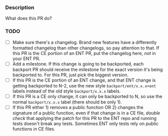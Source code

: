 ### Description
What does this PR do?

### TODO
- [ ] Make sure there's a changelog. Brand new features have a differently
  formatted changelog than other changelogs, so pay attention to that. If this
  PR is the CE portion of an ENT PR, put the changelog here, _not_ in your ENT
  PR.
- [ ] Add a milestone. If this change is going to be backported, each backport
  PR should receive the milestone for the exact version it's being backported
  to. For this PR, just pick the biggest version.
- [ ] If this PR is the CE portion of an ENT change, and that ENT change is
  getting backported to N-2, use the new style `backport/ent/x.x.x+ent` labels
  instead of the old style `backport/x.x.x` labels.
- [ ] If this PR is a CE only change, it can only be backported to N, so use
  the normal `backport/x.x.x` label (there should be only 1).
- [ ] If this PR either 1) removes a public function OR 2) changes the signature
  of a public function, even if that change is in a CE file, _double check_ that
  applying the patch for this PR to the ENT repo and running tests doesn't
  break any tests. Sometimes ENT only tests rely on public functions in CE
  files.
